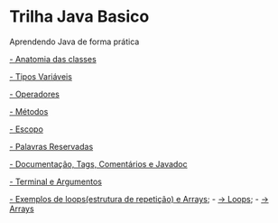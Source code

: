 # Trilha Java Basico
Aprendendo Java de forma prática

[- Anatomia das classes](https://github.com/elielsondev/trilha-java-basico/tree/main/anatomia_das_classes)

[- Tipos Variáveis](https://github.com/elielsondev/trilha-java-basico/tree/main/tipos-variaveis)

[- Operadores](https://github.com/elielsondev/trilha-java-basico/tree/main/operadores)

[- Métodos](https://github.com/elielsondev/trilha-java-basico/tree/main/metodos)

[- Escopo](https://github.com/elielsondev/trilha-java-basico/blob/main/escopo/1.7%20-%20Escopo.pdf)

[- Palavras Reservadas](https://github.com/elielsondev/trilha-java-basico/blob/main/palavras-reservadas/1.8%20-%20Palavras%20reservadas.pdf)

[- Documentação, Tags, Comentários e Javadoc](https://github.com/elielsondev/trilha-java-basico/blob/main/documentac%C3%A3o%2C%20tags%2C%20coment%C3%A1rios%20e%20javadoc/1.9%20-%20Documenta%C3%A7%C3%A3o%2C%20Tags%2C%20Coment%C3%A1rio%20e%20Javadoc.pdf)

[- Terminal e Argumentos](https://github.com/elielsondev/trilha-java-basico/blob/main/terminal-e-argumentos/1.10%20-%20Terminal%20e%20Argumentos.pdf)

[- Exemplos de loops(estrutura de repetição) e Arrays](https://github.com/elielsondev/trilha-java-basico/tree/main/exemplos-estrutura-de-repeticao-e-array);
        - [ -> Loops](https://github.com/elielsondev/trilha-java-basico/tree/main/exemplos-estrutura-de-repeticao-e-array/src/com/br/softeli/exemplos/loops);
        - [ -> Arrays]()